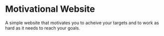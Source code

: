 # Motivational Website 

A simple website that motivates you to acheive your targets and to work as hard as it needs to reach your goals.
